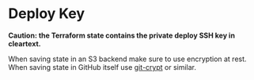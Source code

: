 # Deploy Key

**Caution: the Terraform state contains the private deploy SSH key in cleartext.**

When saving state in an S3 backend make sure to use encryption at rest. When saving state in GitHub itself use [git-crypt](https://www.agwa.name/projects/git-crypt/) or similar.
